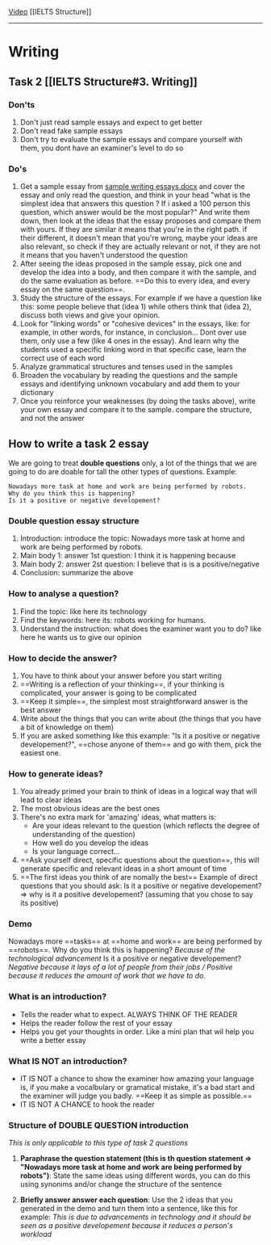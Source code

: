 [Video](https://www.youtube.com/watch?v=xGtKdsVxV8A&t=1111s)
[[IELTS Structure]]

---
# Writing  
## Task 2 [[IELTS Structure#3. **Writing**]]
### Don'ts  
1. Don't just read sample essays and expect to get better  
2. Don't read fake sample essays  
3. Don't try to evaluate the sample essays and compare yourself with them, you dont have an examiner's level to do so  
### Do's  
1. Get a sample essay from [sample writing essays.docx](E:\ELT\IELTS\sample-writing-essays.docx)  and cover the essay and only read the question, and think in your head "what is the simplest idea that answers this question ? If i asked a 100 person this question, which answer would be the most popular?" And write them down, then look at the ideas that the essay proposes and compare them with yours. If they are similar it means that you're in the right path. if their different, it doesn't mean that you're wrong, maybe your ideas are also relevant, so check if they are actually relevant or not, if they are not it means that you haven't understood the question  
2. After seeing the ideas proposed in the sample essay, pick one and develop the idea into a body, and then compare it with the sample, and do the same evaluation as before. ==Do this to every idea, and every essay on the same question==.  
3. Study the structure of the essays. For example if we have a question like this: some people believe that (idea 1) while others think that (idea 2), discuss both views and give your opinion. 
4. Look for "linking words" or "cohesive devices" in the essays, like: for example, in other words, for instance, in conclusion... Dont over use them, only use a few (like 4 ones in the essay). And learn why the students used a specific linking word in that specific case, learn the correct use of each word
5. Analyze grammatical structures and tenses used in the samples
6. Broaden the vocabulary by reading the questions and the sample essays and identifying unknown vocabulary and add them to your dictionary
7. Once you reinforce your weaknesses (by doing the tasks above), write your own essay and compare it to the sample. compare the structure,  and not the answer  
## How to write a task 2 essay
We are going to treat **double questions** only, a lot of the things that we are going to do are doable for tall the other types of questions.
Example: 

	Nowadays more task at home and work are being performed by robots.
	Why do you think this is happening?
	Is it a positive or negative developement?
### Double question essay structure
1. Introduction: introduce the topic: Nowadays more task at home and work are being performed by robots.
2. Main body 1: answer 1st question: I think it is happening because
3. Main body 2: answer 2st question: I believe that is is a positive/negative
4. Conclusion: summarize the above
### How to analyse a question?
1. Find the topic: like here its technology
2. Find the keywords: here its: robots working for humans.
3. Understand the instruction: what does the examiner want you to do? like here he wants us to give our opinion
### How to decide the answer?
1. You have to think about your answer before you start writing 
2. ==Writing is a reflection of your thinking==, if your thinking is complicated, your answer is going to be complicated
3. ==Keep it simple==, the simplest most straightforward answer is the best answer 
4. Write about the things that you can write about (the things that you have a bit of knowledge on them)
5. If you are asked something like this example: "Is it a positive or negative developement?", ==chose anyone of them== and go with them, pick the easiest one.
### How to generate ideas?
1. You already primed your brain to think of ideas in a logical way that will lead to clear ideas
2.  The most obvious ideas are the best ones
3. There's no extra mark for 'amazing' ideas, what matters is: 
	-  Are your ideas relevant to the question (which reflects the degree of understanding of the question)
	-  How well do you develop the ideas
	-  Is your language correct...
4. ==Ask yourself direct, specific questions about the question==, this will generate specific and relevant ideas in a short amount of time
5. ==The first ideas you think of are nomally the best==
Example of direct questions that you should ask: Is it a positive or negative developement? => why is it a positive developement? (assuming that you chose to say its positive)
### Demo 
Nowadays more ==tasks== at ==home and work== are being performed by ==robots==.
Why do you think this is happening? *Because of the technological advancement*
Is it a positive or negative developement? *Negative because it lays of a lot of people from their jobs / Positive because it reduces the amount of work that we have to do.*
### What is an introduction?
- Tells the reader what to expect. ALWAYS THINK OF THE READER
- Helps the reader follow the rest of your essay
- Helps you get your thoughts in order. Like a mini plan that wil help you write a better essay
### What IS NOT an introduction?
- IT IS NOT a chance to show the examiner how amazing your language is, if you make a vocalbulary or gramatical mistake, it's a bad start and the examiner will judge you badly. ==Keep it as simple as possible.==
- IT IS NOT A CHANCE to hook the reader 
### Structure of DOUBLE QUESTION introduction
*This is only applicable to this type of task 2 questions*
1. **Paraphrase the question statement (this is th question statement => "Nowadays more task at home and work are being performed by robots")**: 
   State the same ideas using different words, you can do this using synonims and/or change the structure of the sentence
   
2. **Briefly answer answer each question**: Use the 2 ideas that you generated in the demo and turn them into a sentence, like this for example: *This is due to advancements in technology and it should be seen as a positive developement because it reduces a person's workload*
